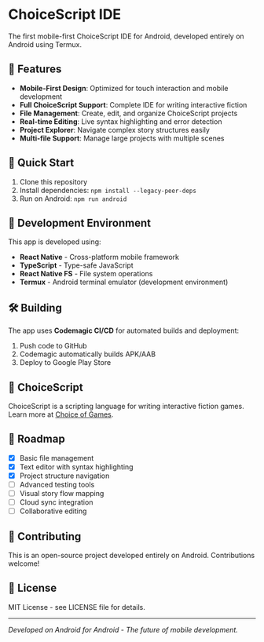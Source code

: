 # ChoiceScript IDE

The first mobile-first ChoiceScript IDE for Android, developed entirely on Android using Termux.

## 🌟 Features

- **Mobile-First Design**: Optimized for touch interaction and mobile development
- **Full ChoiceScript Support**: Complete IDE for writing interactive fiction
- **File Management**: Create, edit, and organize ChoiceScript projects
- **Real-time Editing**: Live syntax highlighting and error detection
- **Project Explorer**: Navigate complex story structures easily
- **Multi-file Support**: Manage large projects with multiple scenes

## 🚀 Quick Start

1. Clone this repository
2. Install dependencies: `npm install --legacy-peer-deps`
3. Run on Android: `npm run android`

## 📱 Development Environment

This app is developed using:
- **React Native** - Cross-platform mobile framework
- **TypeScript** - Type-safe JavaScript
- **React Native FS** - File system operations
- **Termux** - Android terminal emulator (development environment)

## 🛠️ Building

The app uses **Codemagic CI/CD** for automated builds and deployment:

1. Push code to GitHub
2. Codemagic automatically builds APK/AAB
3. Deploy to Google Play Store

## 📝 ChoiceScript

ChoiceScript is a scripting language for writing interactive fiction games. Learn more at [Choice of Games](https://www.choiceofgames.com/make-your-own-games/choicescript-intro/).

## 🎯 Roadmap

- [x] Basic file management
- [x] Text editor with syntax highlighting
- [x] Project structure navigation
- [ ] Advanced testing tools
- [ ] Visual story flow mapping
- [ ] Cloud sync integration
- [ ] Collaborative editing

## 🤝 Contributing

This is an open-source project developed entirely on Android. Contributions welcome!

## 📄 License

MIT License - see LICENSE file for details.

---

*Developed on Android for Android - The future of mobile development.*